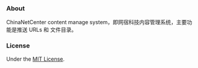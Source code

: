 ### About

ChinaNetCenter content manage system，即网宿科技内容管理系统，主要功能是推送 URLs 和 文件目录。

### License

Under the [MIT License](http://opensource.org/licenses/mit-license.php).
